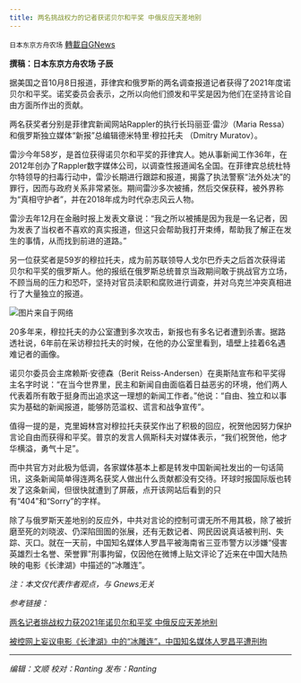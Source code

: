 ```yaml
---
title: 两名挑战权力的记者获诺贝尔和平奖 中俄反应天差地别
---
```

`日本东京方舟农场` [轉載自GNews](https://gnews.org/zh-hans/1584174/)

**撰稿：日本东京方舟农场 子辰**

据美国之音10月8日报道，菲律宾和俄罗斯的两名调查报道记者获得了2021年度诺贝尔和平奖。诺奖委员会表示，之所以向他们颁发和平奖是因为他们在坚持言论自由方面所作出的贡献。

两名获奖者分别是菲律宾新闻网站Rappler的执行长玛丽亚·雷沙（Maria Ressa）和俄罗斯独立媒体“新报”总编辑德米特里·穆拉托夫 （Dmitry Muratov）。

雷沙今年58岁，是首位获得诺贝尔和平奖的菲律宾人。她从事新闻工作36年，在2012年创办了Rappler数字媒体公司，以调查性报道闻名全国。在菲律宾总统杜特尔特领导的扫毒行动中，雷沙长期进行跟踪和报道，揭露了执法警察“法外处决”的罪行，因而与政府关系非常紧张。期间雷沙多次被捕，然后交保获释，被外界称为“真相守护者”，并在2018年成为时代杂志风云人物。

雷沙去年12月在金融时报上发表文章说：“我之所以被捕是因为我是一名记者，因为发表了当权者不喜欢的真实报道，但这只会帮助我打开束缚，帮助我了解正在发生的事情，从而找到前进的道路。”

另一位获奖者是59岁的穆拉托夫，成为前苏联领导人戈尔巴乔夫之后首次获得诺贝尔和平奖的俄罗斯人。他的报纸在俄罗斯总统普京当政期间敢于挑战官方立场，不顾当局的压力和恐吓，坚持对官员渎职和腐败进行调查，并对乌克兰冲突真相进行了大量独立的报道。

![](https://assets.gnews.org/wp-content/uploads/2021/10/微信图片_20211009204302.png)图片来自于网络

20多年来，穆拉托夫的办公室遭到多次攻击，新报也有多名记者遭到杀害。据路透社说，6年前在采访穆拉托夫的时候，在他的办公室里看到，墙壁上挂着6名遇难记者的画像。

诺贝尔委员会主席赖斯·安德森（Berit Reiss-Andersen）在奥斯陆宣布和平奖得主名字时说：“在当今世界里，民主和新闻自由面临着日益恶劣的环境，他们两人代表着所有敢于挺身而出追求这一理想的新闻工作者。”他说：“自由、独立和以事实为基础的新闻报道，能够防范滥权、谎言和战争宣传”。

值得一提的是，克里姆林宫对穆拉托夫获奖作出了积极的回应，祝贺他因努力保护言论自由而获得和平奖。普京的发言人佩斯科夫对媒体表示，“我们祝贺他，他才华横溢，勇气十足”。

而中共官方对此极为低调，各家媒体基本上都是转发中国新闻社发出的一句话简讯，这条新闻简单得连两名获奖人做出什么贡献都没有交待。环球时报国际版也转发了这条新闻，但很快就遭到了屏蔽，点开该网站后看到的只有“404”和“Sorry”的字样。

除了与俄罗斯天差地别的反应外，中共对言论的控制可谓无所不用其极，除了被折磨至死的刘晓波、仍深陷囹圄的张展，还有无数记者、网民因说真话被判刑、失踪、灭口。就在一天前，中国知名媒体人罗昌平被海南省三亚市警方以涉嫌“侵害英雄烈士名誉、荣誉罪”刑事拘留，仅因他在微博上贴文评论了近来在中国大陆热映的电影《长津湖》中描述的“冰雕连”。

*注：本文仅代表作者观点，与 Gnews无关*

*参考链接：*

[两名记者挑战权力获2021年诺贝尔和平奖 中俄反应天差地别](https://www.voachinese.com/a/Two-Reporters-Win-Nobel-Peace-Prize-20211008/6262962.html)

[被控网上妄议电影《长津湖》中的“冰雕连”，中国知名媒体人罗昌平遭刑拘](https://www.voachinese.com/a/Chinese-journalist-taken-into-custody-over-social-media-post-20211008/6263237.html)

* * *

*编辑：文顺 校对：Ranting 发布：Ranting*
